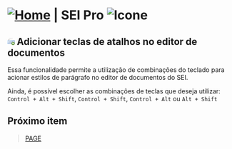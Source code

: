 # [![Home](../img/home.png)](../) |  SEI Pro ![Icone](../img/icon-32.png)

## ![SEI Pro Editar Imagens](../img/icon-teclasatalho.png) Adicionar teclas de atalhos no editor de documentos

Essa funcionalidade permite a utilização de combinações do teclado para acionar estilos de parágrafo no editor de documentos do SEI.

Ainda, é possível escolher as combinações de teclas que deseja utilizar: `Control + Alt + Shift`, `Control + Shift`, `Control + Alt` ou `Alt + Shift`


## Próximo item

> [PAGE](../pages/PAGE.md)
